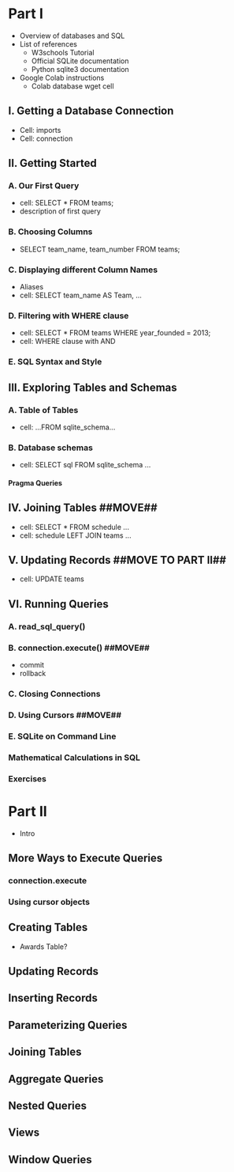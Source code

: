 # Part I
* Overview of databases and SQL
* List of references
  * W3schools Tutorial
  * Official SQLite documentation
  * Python sqlite3 documentation
* Google Colab instructions
  * Colab database wget cell
## I. Getting a Database Connection
* Cell: imports
* Cell: connection
## II. Getting Started
### A. Our First Query
* cell: SELECT * FROM teams;
* description of first query
### B. Choosing Columns
* SELECT team_name, team_number FROM teams;
### C. Displaying different Column Names
* Aliases
* cell: SELECT team_name AS Team, ...
### D. Filtering with WHERE clause
* cell: SELECT * FROM teams WHERE year_founded = 2013;
* cell: WHERE clause with AND
### E. SQL Syntax and Style
## III. Exploring Tables and Schemas
### A. Table of Tables
* cell: ...FROM sqlite_schema...
### B. Database schemas
* cell: SELECT sql FROM sqlite_schema ...
#### Pragma Queries
## IV. Joining Tables ##MOVE##
* cell: SELECT * FROM schedule ...
* cell: schedule LEFT JOIN teams ...
## V. Updating Records ##MOVE TO PART II##
* cell: UPDATE teams
## VI. Running Queries
### A. read_sql_query()
### B. connection.execute() ##MOVE##
* commit
* rollback
###  C. Closing Connections
### D. Using Cursors ##MOVE##
### E. SQLite on Command Line
### Mathematical Calculations in SQL
### Exercises



# Part II
* Intro
## More Ways to Execute Queries
### connection.execute
### Using cursor objects
## Creating Tables
* Awards Table?
## Updating Records
## Inserting Records
## Parameterizing Queries
## Joining Tables
## Aggregate Queries
## Nested Queries
## Views
## Window Queries